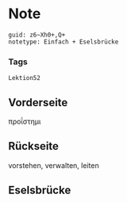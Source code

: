 # Note
```
guid: z6~Xh0+,Q+
notetype: Einfach + Eselsbrücke
```

### Tags
```
Lektion52
```

## Vorderseite
προΐστημι

## Rückseite
vorstehen, verwalten, leiten

## Eselsbrücke

